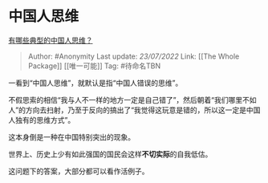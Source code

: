 # 中国人思维
[有哪些典型的中国人思维？](https://www.zhihu.com/question/68088641/answer/2579672579)

> Author: #Anonymity 
> Last update: *23/07/2022* 
> Link: [[The Whole Package]] [[唯一可能]]
> Tag: #待命名TBN 

一看到“中国人思维”，就默认是指“中国人错误的思维”。

不假思索的相信“我与人不一样的地方一定是自己错了”，然后朝着“我们哪里不如人”的方向去扫射，乃至于反向的搞出了“我觉得这玩意是错的，所以这一定是中国人独有的思维方式”。

这本身倒是一种在中国特别突出的现象。

世界上、历史上少有如此强国的国民会这样**不切实际**的自我低估。

  

这问题下的答案，大部分都可以看作活例子。

  
